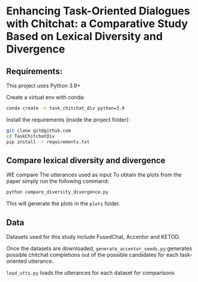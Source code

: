 # Enhancing Task-Oriented Dialogues with Chitchat: a Comparative Study Based on Lexical Diversity and Divergence

## Requirements:

This project uses Python 3.9+

Create a virtual env with conda:

```bash
conda create -n task_chitchat_div python=3.9
```

Install the requirements (inside the project folder):
```bash
git clone git@github.com
cd TaskChitchatDiv
pip install -r requirements.txt
```

## Compare lexical diversity and divergence
WE compare 
The utterances used as input
To obtain the plots from the paper simply run the following command:

```bash
python compare_diversity_divergence.py
```

This will generate the plots in the `plots` folder.


## Data
Datasets used for this study include FusedChat, Accentor and KETOD.

Once the datasets are downloaded, `generate_accentor_seeds.py` generates possible chitchat completions out of the possible candidates for each task-oriented utterance.

`load_utts.py` loads the utterances for each dataset for comparisons

